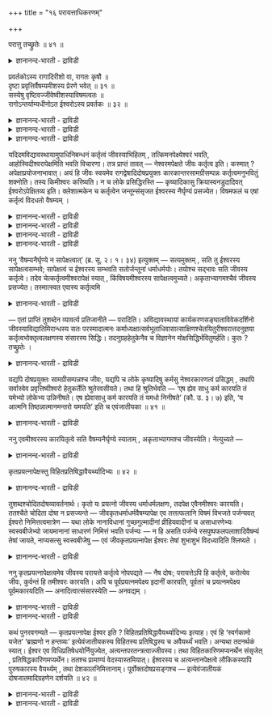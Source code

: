 +++
title = "१६ परायत्ताधिकरणम्"

+++

परात्तु तच्छ्रुतेः ॥ ४१ ॥  
<details><summary>ज्ञानानन्द-भारती - द्राविडी</summary>

परात्तु तच्च्रुदे: ॥ ४१ ॥
</details>

प्रवर्तकोऽस्य रागादिरीशो वा, रागतः कृषौ ॥  
दृष्टा प्रवृत्तिर्वैषम्यमीशस्य प्रेरणे भवेत् ॥ ३१ ॥  
सस्येषु वृष्टिवज्जीवेष्वीशस्याविषमत्वतः ॥  
रागोऽन्तर्याम्यधीनोऽत ईश्वरोऽस्य प्रवर्तकः ॥ ३२ ॥  
<details><summary>ज्ञानानन्द-भारती - द्राविडी</summary>

--वैयासिग न्यायमाला
</details>

<details><summary>ज्ञानानन्द-भारती - द्राविडी</summary>

इवऩुक्कु (जीवऩुक्कु) पिरवर्त्तगऩ् (पिरविरुत्ति सॆय्यच्चॆय्बवऩ्) रागम् मुदलियदा? अल्लदु ईसुवररा? किरुषियिल् पिरविरुत्ति रागत्तिऩाल् काणप्पडुगिऱदु। (अप्पडि ये इङ्गेयुम् इरुक्कुम्) ईसुवरर् पिरेरणै सॆय्गिऱारॆऩ्ऱाल् अवरुक्कु वैषम्यम् (सममायिल्लात्तऩ्मै) एऱ्पडुम्।
</details>

<details><summary>ज्ञानानन्द-भारती - द्राविडी</summary>

पयिर्गळ् विषयत्तिल् मऴैयैप् पोल, जीवर्गळ् विषयत्तिल् ईसुवररुक्कु विषममायिरुक्कुम् तऩ्मै इल्ला तदिऩाल्, रागमुम् अन्दर्यामिक्कु (उळ्ळिरुन्दु) नियमऩम् सॆय्युम् ईसुवररुक्कु अडङ्गियुळ्ळदु, अदऩाल् इवऩुक्कु पिरवर्त्तगऩ् ईसुवरर्दाऩ्।
</details>

यदिदमविद्यावस्थायामुपाधिनिबन्धनं कर्तृत्वं जीवस्याभिहितम् , तत्किमनपेक्ष्येश्वरं भवति, आहोस्विदीश्वरापेक्षमिति भवति विचारणा। तत्र प्राप्तं तावत् — नेश्वरमपेक्षते जीवः कर्तृत्व इति। कस्मात् ? अपेक्षाप्रयोजनाभावात्। अयं हि जीवः स्वयमेव रागद्वेषादिदोषप्रयुक्तः कारकान्तरसामग्रीसम्पन्नः कर्तृत्वमनुभवितुं शक्नोति। तस्य किमीश्वरः करिष्यति। न च लोके प्रसिद्धिरस्ति — कृष्यादिकासु क्रियास्वनडुदादिवत् ईश्वरोऽपेक्षितव्य इति। क्लेशात्मकेन च कर्तृत्वेन जन्तून्संसृजत ईश्वरस्य नैर्घृण्यं प्रसज्येत। विषमफलं च एषां कर्तृत्वं विदधतो वैषम्यम् ।

<details><summary>ज्ञानानन्द-भारती - द्राविडी</summary>

(जीवऩुक्कु उबादि सम्बन्दत्ताल् एऱ्पडुगिऱ सॆय्गिऱ तऩ्मै ईसुवरऩै यबेक्षित्तु एऱ्पडुगिऱदा अल्लदु ईसुवरऩै यबेक्षिक्कामला? अदावदु जीवऩै सॆय्युम्बडि तूण्डुवदु अवऩिडमुळ्ळ आसै मुदलाऩ तोषङ्गळा? अल्लदु ईसुवरऩा ऎऩ्ऱु सन्देहम्। लौगिगमाऩ पयिर्त्तॊऴिल् मुदलियवैगळिल् राग त्वेषङ्गळाल्दाऩ् मुऩैगिऱाऩ् ऎऩ्बदु यावरुम् अऱिन्ददे। अङ्गु यारैयुम् ईसुवरऩ् तूण्डुवदागत् तॆरियविल्लै। अदेबोल् तर्मादर्म कारियङ्गळिलुम्। जीवऩैत् तूण्डुवदु राग त्वेषङ्गळे तविर ईसऩल्ल। ईसऩैत् तूण्डुबवराग ऒप्पुक्कॊण्डाल् सिलरै तर्मत्तिलुम्, सिलरै अदर्मत्तिलुम् पिरवर्त्तिक्कच् चॆय्वदाल् पारबक्षम् तयैयिल्लामै मुदलाऩ तोषङ्गळ् एऱ्पडुम् ऎऩ्ऱु पूर्वबक्षम्।
</details>

<details><summary>ज्ञानानन्द-भारती - द्राविडी</summary>

जीवऩ् कर्माक्कळैच् चॆय्वदऱ्कु ईसऩ् कारणम्। अन्दन्द विदैगळाल् अन्दन्द पयिर्गळ् उण्डाऩ पोदिलुम् ऎल्लावऱ्ऱिऱ्कुम् मऴै पॊदुक्कारणमाग इरुप्पदुबोल ईसुवरऩ् पॊदुक्कारणमागिऱाऩ्। अदऩाल् वैषम्यम् मुदलाऩ तोषङ्गळ् इल्लै। जीवऩ्गळ् वॆव्वेऱाऩ कर्माक्कळैच् चॆय्वदऱ्कुम् वॆव्वेऱाऩ पलऩै अडैवदऱ्कुम् अवरवर्गळिऩ् पूर्वगर्मावुम् वासऩैयुम् कारणम्। जीवऩ् सॆय्युम् ऎल्लाक् कारियङ्गळुक्कुम् अन्दर्यामियाऩ ईसुवरऩ् पॊदुवाऩ कारणम् ऎऩ्ऱु सित्तान्दम्)।
</details>

<details><summary>ज्ञानानन्द-भारती - द्राविडी</summary>

अवित्या तसैयिल् उबादिगारणमाग जीवऩुक्कु सॆय्युम् तऩ्मै ऎऩ्ऱु ऎदु सॊल्लप्पट्टदो, अदु ईसुवरऩै अबेक्षित्तु एऱ्पडुगिऱदा अल्लदु ईसुवरऩै अबेक्षिक्कगामलेया? ऎऩ्ऱु विसारणै एऱ्पडुगिऱदु।
</details>

<details><summary>ज्ञानानन्द-भारती - द्राविडी</summary>

पूर्वबक्षम्: जीवऩ् सॆय्युम् तऩ्मै विषयत्तिल् ईसुवरऩै अबेक्षिक्किऱदिल्लै ऎऩ्ऱु किडैक्किऱदु। ऎदिऩाल्? अबेक्षैक्कु पिरयोजऩमिल्लाददिऩाल्। इन्द जीवऩोदाऩागवे रागम्, तुवेषम् मुदलिय तोषङ्गळाल् एवप्पट्टु वेऱु - कारगङ्गळागिऱ सामक्किरिगळुडऩ् कूडियवऩाग इरुन्दु सॆय्युम् तऩ्मैयै अऩुबविक्क मुडियुम्। अवऩुक्कु ईसुवरऩ् ऎऩ्ऩ सॆय्वाऩ्? उलगत्तिल् पयिऱ्सॆय्वदु मुदलाऩ कार्यङ्गळिल्, काळैमाडु मुदलियवैबोल्, वेऱाग ईसुवरऩ् ऎऩ्ऱॊरुवर् अबेक्षिक्क वेण्डियवराग पिरसित्तियुम् इल्लै। किलेसरूबमायुळ्ळ सॆय्युम् तऩ्मैयुडऩ् जन्दुक्कळै सेर्न्दुविडुम् ईसुवरऩुक्कु तयवु इल्लैयॆऩ्ऱु एऱ्पडुम्। इवर्गळुक्कु विषममाऩ (वित्तियासमुळ्ळ) पलऩैयुडैय सॆय्युम् तऩ्मैयै एऱ्पडुत्तुगिऱवरुक्कु वैषम्यम् (पक्षबादम्) ऎऩ्बदुगूड एऱ्पडुम्।
</details>

ननु ‘वैषम्यनैर्घृण्ये न सापेक्षत्वात्’ (ब्र. सू. २। १। ३४) इत्युक्तम् — सत्यमुक्तम् , सति तु ईश्वरस्य सापेक्षत्वसम्भवे; सापेक्षत्वं च ईश्वरस्य सम्भवति सतोर्जन्तूनां धर्माधर्मयोः। तयोश्च सद्भावः सति जीवस्य कर्तृत्वे। तदेव चेत्कर्तृत्वमीश्वरापेक्षं स्यात् , किंविषयमीश्वरस्य सापेक्षत्वमुच्यते। अकृताभ्यागमश्चैवं जीवस्य प्रसज्येत। तस्मात्स्वत एवास्य कर्तृत्वमि

<details><summary>ज्ञानानन्द-भारती - द्राविडी</summary>

“वैषम्यमुम्, तयैयिल्लामैयुम् किडैयादु, साबेक्षमायिरुप्पदाल्” (सूत्रम्।I।४-१७) ऎऩ्ऱु सॊल्लप् पट्टु विट्टदे? ऎऩ्ऱाल्, वास्तवम् सॊल्लप्पट्टदु, आऩाल् ईसुवरऩुक्कु साबेक्षमायिरुक्कुम् तऩ्मै सम्बवित्ताल्दाऩे? पिराणिगळुक्कु तर्मादर्मङ्गळि लिरुन्ददेयाऩाल्, ईसुवरऩुक्कु साबेक्षमायिरुक्कुम् तऩ्मै सम्बविक्कुम्; अवैगळुडैय इरुप्पो, जीवऩुक्कु कर्त्ता ऎऩ्ऱ तऩ्मैयिरुन्दाल्; अन्द कर्त्ता ऎऩ्ऱ तऩ्मैये ईसुवरऩै अबेक्षित्तदायिरुन्दाल्, ईसुवरऩुडैय साबेक्षत्तऩ्मै ऎदै विषयमायुळ्ळ तॆऩ्ऱु सॊल्ल मुडियुम्? इव्विदमाऩाल् जीवऩुक्कु सॆय्याददु वन्ददु ऎऩ्ऱ तोषमुम् एऱ्पडुम्। आगैयाल् ताऩागवे ताऩ् इवऩुडैय कर्त्ता ऎऩ्ऱ तऩ्मै, ऎऩ्ऱु।
</details>

— एतां प्राप्तिं तुशब्देन व्यावर्त्य प्रतिजानीते — परादिति। अविद्यावस्थायां कार्यकरणसङ्घाताविवेकदर्शिनो जीवस्याविद्यातिमिरान्धस्य सतः परस्मादात्मनः कर्माध्यक्षात्सर्वभूताधिवासात्साक्षिणश्चेतयितुरीश्वरात्तदनुज्ञया कर्तृत्वभोक्तृत्वलक्षणस्य संसारस्य सिद्धिः। तदनुग्रहहेतुकेनैव च विज्ञानेन मोक्षसिद्धिर्भवितुमर्हति। कुतः ? तच्छ्रुतेः ।

<details><summary>ज्ञानानन्द-भारती - द्राविडी</summary>

सित्तान्दम्: इव्विदम् वरुवदै “आऩाल्” ऎऩ्ऱ सप्तत्तिऩाल् विलक्किविट्टु “परऩिडमिरुन्दु” ऎऩ्ऱु पिरदिक्ञै सॆय्गिऱार्। अवित्या तसैयिल् तेहम् इन्दिरियङ्गळ् सेर्न्द कूट्टत्तिलिरुन्दु पिरित्तुप्पार्क् कादवऩाय्, अवित्यैयागिऱ तिमिररोगत्तिऩाल् कुरुडऩायिरुन्दु कॊण्डिरुक्किऱ जीवऩुक्कु, कर्माक् कळुक्कु अत्यक्षराय् ऎल्ला पिराणिगळिलुमिरुप्पवराय् साक्षियाय् अऱिबवराय् इरुक्कुम् ईसुवरऩिडमिरुन्दु अवरुडैय अऩुमदियिऩ् पेरिल् कर्त्ता ऎऩ्ऱ तऩ्मै पोक्ता ऎऩ्ऱ तऩ्मै इवैगळै लक्षणमायुळ्ळ संसारम् एऱ्पडुवदुम्, अवरुडैय अऩुक्रहत्तैये कारणमायुळ्ळ ञाऩत्तिऩाल् मोक्षम् एऱ्पडुवदुम्, उसिदम्, एऩ्? “अव्विदम् सॊल्वदाल्”।
</details>

यद्यपि दोषप्रयुक्तः सामग्रीसम्पन्नश्च जीवः, यद्यपि च लोके कृष्यादिषु कर्मसु नेश्वरकारणत्वं प्रसिद्धम् , तथापि सर्वास्वेव प्रवृत्तिष्वीश्वरो हेतुकर्तेति श्रुतेरवसीयते। तथा हि श्रुतिर्भवति — ‘एष ह्येव साधु कर्म कारयति तं यमेभ्यो लोकेभ्य उन्निनीषते। एष ह्येवासाधु कर्म कारयति तं यमधो निनीषते’ (कौ. उ. ३। ७) इति, ‘य आत्मनि तिष्ठन्नात्मानमन्तरो यमयति’ इति च एवंजातीयका ॥ ४१ ॥

<details><summary>ज्ञानानन्द-भारती - द्राविडी</summary>

तोषत्तिऩाल् एवप्पट्टवऩाय् सामक्रियुळ्ळ वऩाय् जीवऩ् इरुन्दबोदिलुम्, उलगत्तिल् पयिर् सॆय्वदु मुदलिय कर्माक्कळिल् ईसुवरऩुक्कु कारणमा यिरुक्कुम् तऩ्मै पिरसित्तमिल्लैयाऩालुम्, अप्पडियुम् कूड ऎल्ला पिरविरुत्तिगळिलुमे ईसुवरऩ् हेदु कर्त्ता (सॆय्विप्पवर्) ऎऩ्ऱु सुरुदियिलिरुन्दु तीर्माऩिक्कप्पडु किऱदु। अप्पडिये"ऎवऩै इन्द लोगत्तिलिरुन्दु मेले अऴैत्तुच्चॆल्ल विरुम्बुगिऱारो अवऩै इवरे नल्ल कर्मावैच् चॆय्युम्बडिच् चॆय्गिऱार्; ऎवऩै कीऴे अऴैत्तुच् चॆल्ल विरुम्बुगिऱारो अवऩै इवरे कॆट्ट कर्मावैच् चॆय्युम्बडिच् चॆय्गिऱार्" (कौषीदगी। III-८) ऎऩ्ऱु सुरुदि इरुक्किऱदु; "ऎवर् आत्माविल् इरुन्दु कॊण्डु उळ्ळेयिरुन्दु कॊण्डु आत्मावै नियमऩम् सॆय्गिऱारो” ऎऩ्बदु पोलुळ्ळदुम्।
</details>

ननु एवमीश्वरस्य कारयितृत्वे सति वैषम्यनैर्घृण्ये स्याताम् , अकृताभ्यागमश्च जीवस्येति। नेत्युच्यते —

<details><summary>ज्ञानानन्द-भारती - द्राविडी</summary>

इव्विदम् ईसुवरऩुक्कु सॆय्विक्कुम् तऩ्मै इरुन्ददेयाऩाल् वैषम्यमुम् तयैयिल्लामैयुम् एऱ्पडुम्, जीवऩुक्कुम् सॆय्याददु वरुवदु एऱ्पडुम् अल्लवा? एऱ्पडादु ऎऩ्ऱु सॊल्लप्पडुगिऱदु।
</details>

कृतप्रयत्नापेक्षस्तु विहितप्रतिषिद्धावैयर्थ्यादिभ्यः ॥ ४२ ॥  
<details><summary>ज्ञानानन्द-भारती - द्राविडी</summary>

क्रुदप्रयत्नाबेक्षस्तु विहिदप्रदिषित्तावैयर्त्यादिप्य: ॥ ४२ ॥
</details>

तुशब्दश्चोदितदोषव्यावर्तनार्थः। कृतो यः प्रयत्नो जीवस्य धर्माधर्मलक्षणः, तदपेक्ष एवैनमीश्वरः कारयति। ततश्चैते चोदिता दोषा न प्रसज्यन्ते — जीवकृतधर्माधर्मवैषम्यापेक्ष एव तत्तत्फलानि विषमं विभजते पर्जन्यवत् ईश्वरो निमित्तत्वमात्रेण — यथा लोके नानाविधानां गुच्छगुल्मादीनां व्रीहियवादीनां च असाधारणेभ्यः स्वस्वबीजेभ्यो जायमानानां साधारणं निमित्तं भवति पर्जन्यः — न हि असति पर्जन्ये रसपुष्पफलपलाशादिवैषम्यं तेषां जायते, नाप्यसत्सु स्वस्वबीजेषु — एवं जीवकृतप्रयत्नापेक्ष ईश्वरः तेषां शुभाशुभं विदध्यादिति श्लिष्यते ।

<details><summary>ज्ञानानन्द-भारती - द्राविडी</summary>

“आऩाल्” ऎऩ्ऱ सप्तम् सॊऩ्ऩ तोषत्तै विलक्कुवदै पिरयोजऩमायुळ्ळदु। (तर्मादर्म) रूबमाऩ ऎन्द पिरयत्तिऩम् जीवऩाल् सॆय्यप्पट्टदो, अदै अबेक्षिक्किऱवरागत्ताऩ् ईसुवरऩ् इवऩै सॆय्युम्बडिच् चॆय्गिऱार्। आगैयाल् सॊल्लप्पट्ट इन्द तोषङ्गळ् एऱ्पडादु। जीवऩाल् सॆय्यप्पट्ट तर्मा तर्मङ्गळिलुळ्ळ वित्तियासत्तै अबेक्षिक्किऱवरागवे इरुन्दु कॊण्डु ईसुवरऩ् अदऩदऩ् पलऩ्गळै वित्तियासत्तुडऩ् पिरित्तुक् कॊडुप्पार्, मऴैबोल निमित्तमाग मात्तिरम् इरुन्दु कॊण्डु। ऎप्पडि उलगत्तिल् पॊदुवायिल्लाद (तऩित्तऩियाऩ) अन्दन्द विदैगळिलिरुन्दु उण्डागिऱ पलविदमाऩ सॆडि, कॊडि, पुदर् मुदलियवैगळुक्कुम् नॆल् यवम् मुदलियवैग ळुक्कुम् मऴै पॊदुवायुळ्ळ निमित्तमाग इरुक्किऱदो अप्पडि, अवैगळिलुळ्ळ रसम्, पुष्पम्, पऴम्, इलै मुदलियदु सम्बन्दमाऩ वेऱ्ऱुमै मऴैयिल्लै याऩाल् एऱ्पडुगिऱदिल्लै; अन्दन्द विदैगळ् इल्लै याऩालुम् एऱ्पडुगिऱदिल्लै अल्लवा? इव्विदमे जीवऩ् सॆय्युम् पिरयत्तिऩत्तै अबेक्षिक्किऱ वरायिरुन्दुगॊण्डु अवर्गळुक्कु नल्लदु, कॆट्टदै एऱ्पडुत्तलाम् ऎऩ्बदु पॊरुत्तमागिऱदु।
</details>

ननु कृतप्रयत्नापेक्षत्वमेव जीवस्य परायत्ते कर्तृत्वे नोपपद्यते — नैष दोषः; परायत्तेऽपि हि कर्तृत्वे, करोत्येव जीवः, कुर्वन्तं हि तमीश्वरः कारयति। अपि च पूर्वप्रयत्नमपेक्ष्य इदानीं कारयति, पूर्वतरं च प्रयत्नमपेक्ष्य पूर्वमकारयदिति — अनादित्वात्संसारस्येति — अनवद्यम् ।

<details><summary>ज्ञानानन्द-भारती - द्राविडी</summary>

जीवऩुडैय सॆय्युम् तऩ्मै मऱ्ऱॊरुवरुक्कु उळ्बट्टिरुक्कुम्बोदु, सॆय्द पिरयत्तिऩत्तै अबेक्षिक्कुम् तऩ्मैये पॊरुन्दादे ऎऩ्ऱाल्, इदु तोषमिल्लै। सॆय्युम् तऩ्मै मऱ्ऱॊरुवरुक्कु उळ्बट्टिरुन्दालुम् कूड जीवऩ् ताऩे सॆय्गिऱाऩ्? सॆय्गिऱ अवऩैयल्लवा ईसुवरऩ् सॆय्युम्बडिच् चॆय्गिऱार्?
</details>

<details><summary>ज्ञानानन्द-भारती - द्राविडी</summary>

मेलुम्, मुऩ् पिरयत्तिऩत्तै अबेक्षित्तु इप्पॊऴुदु सॆय्विक्किऱार्, अदऱ्कु मुऩ्ऩुळ्ळ पिरयत्तिऩत्तै अबेक्षित्तु मुऩ्बु सॆय्वित्तार् ऎऩ्ऱु संसारम् आदियऱ्ऱदायिरुप्पदाल् ऎव्विद तोषमुमिल्लै।
</details>

कथं पुनरवगम्यते — कृतप्रयत्नापेक्ष ईश्वर इति ? विहितप्रतिषिद्धावैयर्थ्यादिभ्यः इत्याह। एवं हि ‘स्वर्गकामो यजेत’ ‘ब्राह्मणो न हन्तव्यः’ इत्येवंजातीयकस्य विहितस्य प्रतिषिद्धस्य च अवैयर्थ्यं भवति। अन्यथा तदनर्थकं स्यात्। ईश्वर एव विधिप्रतिषेधयोर्नियुज्येत, अत्यन्तपरतन्त्रत्वाज्जीवस्य। तथा विहितकारिणमप्यनर्थेन संसृजेत् , प्रतिषिद्धकारिणमप्यर्थेन। ततश्च प्रामाण्यं वेदस्यास्तमियात्। ईश्वरस्य च अत्यन्तानपेक्षत्वे लौकिकस्यापि पुरुषकारस्य वैयर्थ्यम् , तथा देशकालनिमित्तानाम्। पूर्वोक्तदोषप्रसङ्गश्च — इत्येवंजातीयकं दोषजातमादिग्रहणेन दर्शयति ॥ ४२ ॥

<details><summary>ज्ञानानन्द-भारती - द्राविडी</summary>

सॆय्द पिरयत्तिऩत्तै अबेक्षिक्किऱवराग ईसुवरऩ् इरुक्किऱार् ऎऩ्ऱु ऎप्पडि अऱियप्पडुगिऱदु ऎऩ्ऱु “विदिक्कप्पट्टदु, तडुक्कप्पट्टदु इवैगळुडैय वीणागप्पोगादिरुत्तल् मुदलियवैगळिलिरुन्दु" ऎऩ्ऱु सॊल्गिऱार्। इव्विदम् इरुन्दाल्दाऩे “स्वर्क्कत्तै विरुम्बुगिऱवऩ् यागम् सॆय्य वेण्डुम्”, “पिराह्म णऩ् कॊल्लक्कूडादवऩ्” ऎऩ्बदु पोलुळ्ळ विदिक्कप् पट्टदिऱ्कुम्, तडुक्कप्पट्टदिऱ्कुम् वीण् पोगाद तऩ्मै एऱ्पडुम्? वेऱु विदमायिरुन्दाल् अदु वीणागप् पोय्विडुम्। विदि निषेदङ्गळिल् ईसुवरऩे कट्टळै यिडप्पडवेण्डिवरुम्। जीवऩ् पूरावुम् परदन्दिरऩायि रुप्पदाल् अप्पडिये विदित्तिरुप्पदै सॆय्गिऱवऩैक् कूड कॆडुदलोडु (अवर्) सेर्क्कलाम्, तडुत्तिरुप्पदै सॆय्गिऱवऩैयुम् नल्लदुडऩ् सेर्क्कलाम् ऎऩ्ऱु एऱ्पडुम्। अदिऩाल् वेदत्तिऱ्कु पिरामाण्यमे पोय्विडुम्।
</details>

<details><summary>ज्ञानानन्द-भारती - द्राविडी</summary>

ईसुवरऩ् मुऴुवदुम् अबेक्षैयऱ्ऱिरुन्दाल् लौगिगमाऩ पुरुषप् पिरयत्तिऩत्तिऱ्कुक्कूड वीणागुम् तऩ्मै, तेसम्, कालम्, निमित्तम् इवैगळुक्कु मुऩ् सॊऩ्ऩ (सॊय्याददु वरुवदु) तोषमेऱ्पडल्, इदु पोलुळ्ळ तोषक्कूट्टम्, इवैगळै “मुदलिय” ऎऩ्ऱ सॊल्लाल् काट्टुगिऱार्।
</details>

